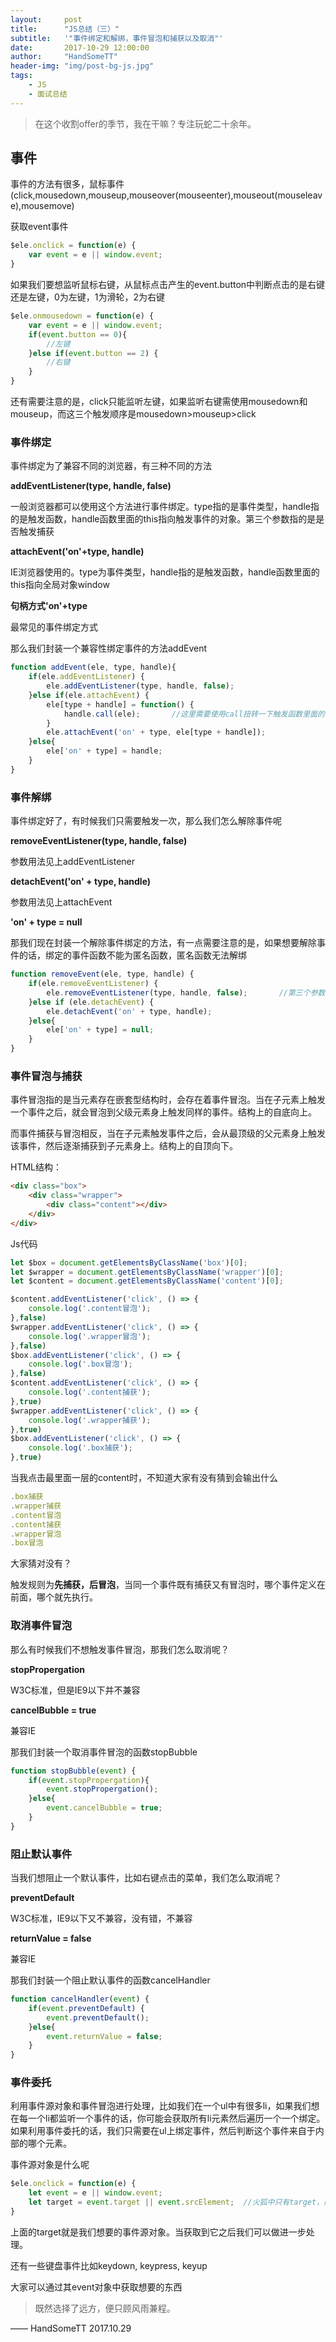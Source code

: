 ```yaml
---
layout:     post
title:      "JS总结（三）"
subtitle:	'"事件绑定和解绑，事件冒泡和捕获以及取消"'
date:       2017-10-29 12:00:00
author:     "HandSomeTT"
header-img: "img/post-bg-js.jpg"
tags:
    - JS
    - 面试总结
---
```



> 在这个收割offer的季节，我在干嘛？专注玩蛇二十余年。


## 事件

事件的方法有很多，鼠标事件(click,mousedown,mouseup,mouseover(mouseenter),mouseout(mouseleave),mousemove)

获取event事件

```js
$ele.onclick = function(e) {
	var event = e || window.event;
}
```

如果我们要想监听鼠标右键，从鼠标点击产生的event.button中判断点击的是右键还是左键，0为左键，1为滑轮，2为右键

```js
$ele.onmousedown = function(e) {
	var event = e || window.event;
	if(event.button == 0){
		//左键
	}else if(event.button == 2) {
		//右键
	}
}
```

还有需要注意的是，click只能监听左键，如果监听右键需使用mousedown和mouseup，而这三个触发顺序是mousedown>mouseup>click


### 事件绑定

事件绑定为了兼容不同的浏览器，有三种不同的方法

**addEventListener(type, handle, false)**

一般浏览器都可以使用这个方法进行事件绑定。type指的是事件类型，handle指的是触发函数，handle函数里面的this指向触发事件的对象。第三个参数指的是是否触发捕获

**attachEvent('on'+type, handle)**

IE浏览器使用的。type为事件类型，handle指的是触发函数，handle函数里面的this指向全局对象window

**句柄方式'on'+type**

最常见的事件绑定方式


那么我们封装一个兼容性绑定事件的方法addEvent

```js
function addEvent(ele, type, handle){
	if(ele.addEventListener) {
		ele.addEventListener(type, handle, false);
	}else if(ele.attachEvent) {
		ele[type + handle] = function() {
			handle.call(ele);		//这里需要使用call扭转一下触发函数里面的this指向，将其指向ele
		}
		ele.attachEvent('on' + type, ele[type + handle]);
	}else{
		ele['on' + type] = handle;
	}
}
```

### 事件解绑

事件绑定好了，有时候我们只需要触发一次，那么我们怎么解除事件呢

**removeEventListener(type, handle, false)**

参数用法见上addEventListener

**detachEvent('on' + type, handle)**

参数用法见上attachEvent

**'on' + type = null**


那我们现在封装一个解除事件绑定的方法，有一点需要注意的是，如果想要解除事件的话，绑定的事件函数不能为匿名函数，匿名函数无法解绑

```js
function removeEvent(ele, type, handle) {
	if(ele.removeEventListener) {
		ele.removeEventListener(type, handle, false);		//第三个参数需与绑定事件的第三个参数相同
	}else if (ele.detachEvent) {
		ele.detachEvent('on' + type, handle);
	}else{
		ele['on' + type] = null;
	}
}
```


### 事件冒泡与捕获

事件冒泡指的是当元素存在嵌套型结构时，会存在着事件冒泡。当在子元素上触发一个事件之后，就会冒泡到父级元素身上触发同样的事件。结构上的自底向上。

而事件捕获与冒泡相反，当在子元素触发事件之后，会从最顶级的父元素身上触发该事件，然后逐渐捕获到子元素身上。结构上的自顶向下。


HTML结构：

```html
<div class="box">
	<div class="wrapper">
		<div class="content"></div>
	</div>
</div>
```

Js代码

```js
let $box = document.getElementsByClassName('box')[0];
let $wrapper = document.getElementsByClassName('wrapper')[0];
let $content = document.getElementsByClassName('content')[0];

$content.addEventListener('click', () => {
	console.log('.content冒泡');
},false)
$wrapper.addEventListener('click', () => {
	console.log('.wrapper冒泡');
},false)
$box.addEventListener('click', () => {
	console.log('.box冒泡');
},false)
$content.addEventListener('click', () => {
	console.log('.content捕获');
},true)
$wrapper.addEventListener('click', () => {
	console.log('.wrapper捕获');
},true)
$box.addEventListener('click', () => {
	console.log('.box捕获');
},true)
```

当我点击最里面一层的content时，不知道大家有没有猜到会输出什么

```js
.box捕获
.wrapper捕获
.content冒泡
.content捕获
.wrapper冒泡
.box冒泡
```

大家猜对没有？

触发规则为**先捕获，后冒泡**，当同一个事件既有捕获又有冒泡时，哪个事件定义在前面，哪个就先执行。


### 取消事件冒泡

那么有时候我们不想触发事件冒泡，那我们怎么取消呢？

**stopPropergation**

W3C标准，但是IE9以下并不兼容

**cancelBubble = true**

兼容IE

那我们封装一个取消事件冒泡的函数stopBubble

```js
function stopBubble(event) {
	if(event.stopPropergation){
		event.stopPropergation();
	}else{
		event.cancelBubble = true;
	}
}
```


### 阻止默认事件

当我们想阻止一个默认事件，比如右键点击的菜单，我们怎么取消呢？

**preventDefault**

W3C标准，IE9以下又不兼容，没有错，不兼容

**returnValue = false**

兼容IE

那我们封装一个阻止默认事件的函数cancelHandler

```js
function cancelHandler(event) {
	if(event.preventDefault) {
		event.preventDefault();
	}else{
		event.returnValue = false;
	}
}
```


### 事件委托

利用事件源对象和事件冒泡进行处理，比如我们在一个ul中有很多li，如果我们想在每一个li都监听一个事件的话，你可能会获取所有li元素然后遍历一个一个绑定。如果利用事件委托的话，我们只需要在ul上绑定事件，然后判断这个事件来自于内部的哪个元素。

事件源对象是什么呢

```js
$ele.onclick = function(e) {
	let event = e || window.event;
	let target = event.target || event.srcElement;	//火狐中只有target，而IE中只有srcElement，这里做兼容处理
}
```

上面的target就是我们想要的事件源对象。当获取到它之后我们可以做进一步处理。


还有一些键盘事件比如keydown, keypress, keyup

大家可以通过其event对象中获取想要的东西




>既然选择了远方，便只顾风雨兼程。

—— HandSomeTT 2017.10.29